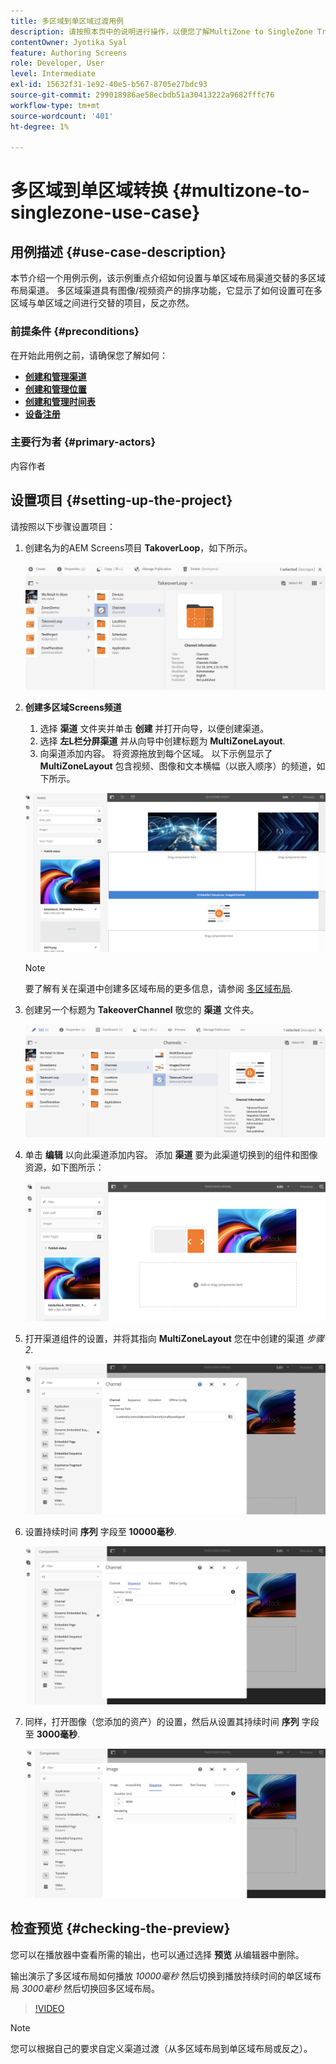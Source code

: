 ```yaml
---
title: 多区域到单区域过渡用例
description: 请按照本页中的说明进行操作，以便您了解MultiZone to SingleZone Transitions用例。
contentOwner: Jyotika Syal
feature: Authoring Screens
role: Developer, User
level: Intermediate
exl-id: 15632f31-1e92-40e5-b567-8705e27bdc93
source-git-commit: 299018986ae58ecbdb51a30413222a9682fffc76
workflow-type: tm+mt
source-wordcount: '401'
ht-degree: 1%

---
```


# 多区域到单区域转换 {#multizone-to-singlezone-use-case}

## 用例描述 {#use-case-description}

本节介绍一个用例示例，该示例重点介绍如何设置与单区域布局渠道交替的多区域布局渠道。 多区域渠道具有图像/视频资产的排序功能，它显示了如何设置可在多区域与单区域之间进行交替的项目，反之亦然。

### 前提条件 {#preconditions}

在开始此用例之前，请确保您了解如何：

* **[创建和管理渠道](managing-channels.md)**
* **[创建和管理位置](managing-locations.md)**
* **[创建和管理时间表](managing-schedules.md)**
* **[设备注册](device-registration.md)**

### 主要行为者 {#primary-actors}

内容作者

## 设置项目 {#setting-up-the-project}

请按照以下步骤设置项目：

1. 创建名为的AEM Screens项目 **TakoverLoop**，如下所示。

   ![资产](assets/mz-to-sz1.png)


1. **创建多区域Screens频道**

   1. 选择 **渠道** 文件夹并单击 **创建** 并打开向导，以便创建渠道。
   1. 选择 **左L栏分屏渠道** 并从向导中创建标题为 **MultiZoneLayout**.
   1. 向渠道添加内容。 将资源拖放到每个区域。 以下示例显示了 **MultiZoneLayout** 包含视频、图像和文本横幅（以嵌入顺序）的频道，如下所示。

   ![资产](assets/mz-to-sz2.png)

   >[!NOTE]
   >
   >要了解有关在渠道中创建多区域布局的更多信息，请参阅 [多区域布局](multi-zone-layout-aem-screens.md).


1. 创建另一个标题为 **TakeoverChannel** 敬您的 **渠道** 文件夹。

   ![资产](assets/mz-to-sz3.png)

1. 单击 **编辑** 以向此渠道添加内容。 添加 **渠道** 要为此渠道切换到的组件和图像资源，如下图所示：

   ![资产](assets/mz-to-sz4.png)

1. 打开渠道组件的设置，并将其指向 **MultiZoneLayout** 您在中创建的渠道 *步骤2*.

   ![资产](assets/mz-to-sz5.png)

1. 设置持续时间 **序列** 字段至 **10000毫秒**.

   ![资产](assets/mz-to-sz6.png)

1. 同样，打开图像（您添加的资产）的设置，然后从设置其持续时间 **序列** 字段至 **3000毫秒**.

   ![资产](assets/mz-to-sz7.png)

## 检查预览 {#checking-the-preview}

您可以在播放器中查看所需的输出，也可以通过选择 **预览** 从编辑器中删除。

输出演示了多区域布局如何播放 *10000毫秒* 然后切换到播放持续时间的单区域布局 *3000毫秒* 然后切换回多区域布局。

>[!VIDEO](https://video.tv.adobe.com/v/30366)

>[!NOTE]
>
>您可以根据自己的要求自定义渠道过渡（从多区域布局到单区域布局或反之）。
